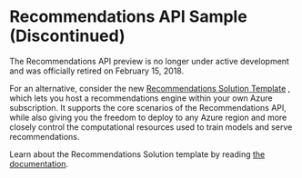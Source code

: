 
# Recommendations API Sample (Discontinued)

The Recommendations API preview is no longer under active development and was officially retired on February 15, 2018.

For an alternative, consider the new [Recommendations Solution Template](https://aka.ms/recopcs) , which lets you host a recommendations engine within your own Azure subscription. It supports the core scenarios of the Recommendations API, while also giving you the freedom to deploy to any Azure region and more closely control the computational resources used to train models and serve recommendations.

Learn about the Recommendations Solution template by reading [the documentation](https://github.com/Microsoft/Product-Recommendations).
